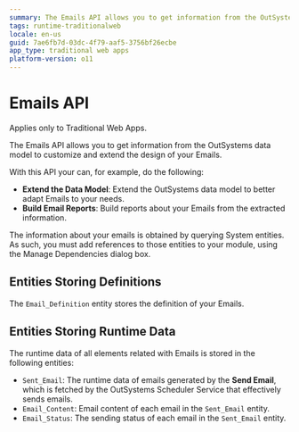 ```yaml
---
summary: The Emails API allows you to get information from the OutSystems data model to customize and extend the design of your Emails.
tags: runtime-traditionalweb
locale: en-us
guid: 7ae6fb7d-03dc-4f79-aaf5-3756bf26ecbe
app_type: traditional web apps
platform-version: o11
---
```


# Emails API

<div class="info" markdown="1">

Applies only to Traditional Web Apps.

</div>

The Emails API allows you to get information from the OutSystems data model to customize and extend the design of your Emails.

With this API your can, for example, do the following:

* **Extend the Data Model**: Extend the OutSystems data model to better adapt Emails to your needs.
* **Build Email Reports**: Build reports about your Emails from the extracted information. 

The information about your emails is obtained by querying System entities. As such, you must add references to those entities to your module, using the Manage Dependencies dialog box.

## Entities Storing Definitions

The `Email_Definition` entity stores the definition of your Emails.

## Entities Storing Runtime Data

The runtime data of all elements related with Emails is stored in the following entities:

* `Sent_Email`: The runtime data of emails generated by the **Send Email**, which is fetched by the OutSystems Scheduler Service that effectively sends emails.
* `Email_Content`: Email content of each email in the `Sent_Email` entity.
* `Email_Status`: The sending status of each email in the `Sent_Email` entity.
